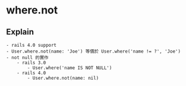 # where.not

## Explain

	- rails 4.0 support
	- User.where.not(name: 'Joe') 等價於 User.where('name != ?', 'Joe')
	- not null 的實作
		- rails 3.0
			- User.where('name IS NOT NULL') 
		- rails 4.0 
			- User.where.not(name: nil)
